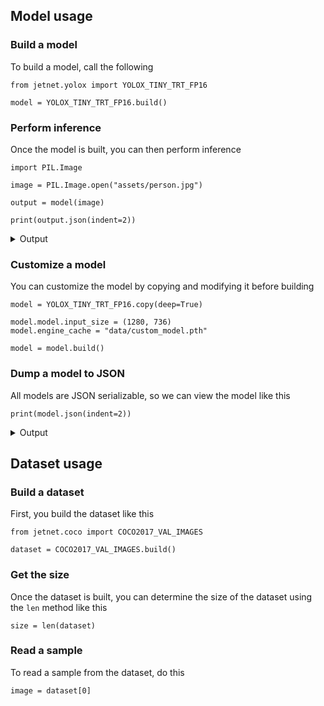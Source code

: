 ## Model usage

### Build a model

To build a model, call the following

```python3
from jetnet.yolox import YOLOX_TINY_TRT_FP16

model = YOLOX_TINY_TRT_FP16.build()
```

### Perform inference

Once the model is built, you can then perform inference 

```python3
import PIL.Image

image = PIL.Image.open("assets/person.jpg")

output = model(image)

print(output.json(indent=2))
```

<details>
    <summary>Output</summary>

```json
{
"detections": [
    {
    "boundary": {
        "points": [
        {
            "x": 312,
            "y": 262
        },
        {
            "x": 667,
            "y": 262
        },
        {
            "x": 667,
            "y": 1304
        },
        {
            "x": 312,
            "y": 1304
        }
        ]
    },
    "classification": {
        "index": 0,
        "label": "person",
        "score": 0.9122651219367981
    }
    }
]
}
```
</details>

### Customize a model

You can customize the model by copying and modifying it before building

```python3
model = YOLOX_TINY_TRT_FP16.copy(deep=True)

model.model.input_size = (1280, 736)
model.engine_cache = "data/custom_model.pth"

model = model.build()
```

### Dump a model to JSON

All models are JSON serializable, so we can view the model like this

```python3
print(model.json(indent=2))
```

<details>
<summary>Output</summary>

```json
{
  "model": {
    "exp": "yolox_tiny",
    "input_size": [
      1280,
      736
    ],
    "labels": [
      "person",
      "bicycle",
      "car",
      "motorcycle",
      "airplane",
      "bus",
      "train",
      "truck",
      "boat",
      "traffic light",
      "fire hydrant",
      "stop sign",
      "parking meter",
      "bench",
      "bird",
      "cat",
      "dog",
      "horse",
      "sheep",
      "cow",
      "elephant",
      "bear",
      "zebra",
      "giraffe",
      "backpack",
      "umbrella",
      "handbag",
      "tie",
      "suitcase",
      "frisbee",
      "skis",
      "snowboard",
      "sports ball",
      "kite",
      "baseball bat",
      "baseball glove",
      "skateboard",
      "surfboard",
      "tennis racket",
      "bottle",
      "wine glass",
      "cup",
      "fork",
      "knife",
      "spoon",
      "bowl",
      "banana",
      "apple",
      "sandwich",
      "orange",
      "broccoli",
      "carrot",
      "hot dog",
      "pizza",
      "donut",
      "cake",
      "chair",
      "couch",
      "potted plant",
      "bed",
      "dining table",
      "toilet",
      "tv",
      "laptop",
      "mouse",
      "remote",
      "keyboard",
      "cell phone",
      "microwave",
      "oven",
      "toaster",
      "sink",
      "refrigerator",
      "book",
      "clock",
      "vase",
      "scissors",
      "teddy bear",
      "hair drier",
      "toothbrush"
    ],
    "conf_thresh": 0.3,
    "nms_thresh": 0.3,
    "device": "cuda",
    "weights_path": "data/yolox/yolox_tiny.pth",
    "weights_url": "https://github.com/Megvii-BaseDetection/YOLOX/releases/download/0.1.1rc0/yolox_tiny.pth"
  },
  "int8_mode": false,
  "fp16_mode": true,
  "max_workspace_size": 33554432,
  "engine_cache": "data/custom_model.pth",
  "int8_calib_dataset": {
    "image_folder": {
      "path": "data/coco/val2017",
      "recursive": false
    },
    "zip_url": "http://images.cocodataset.org/zips/val2017.zip",
    "zip_folder": "val2017",
    "zip_file": "data/coco/val2017.zip"
  },
  "int8_calib_cache": "data/yolox/yolox_tiny_calib",
  "int8_num_calib": 512,
  "int8_calib_algorithm": "entropy_2"
}
```

</details>


## Dataset usage

### Build a dataset

First, you build the dataset like this

```python3
from jetnet.coco import COCO2017_VAL_IMAGES

dataset = COCO2017_VAL_IMAGES.build()
```

### Get the size

Once the dataset is built, you can determine the size
of the dataset using the ``len`` method like this

```python3
size = len(dataset)
```

### Read a sample

To read a sample from the dataset, do this

```python3
image = dataset[0]
```
